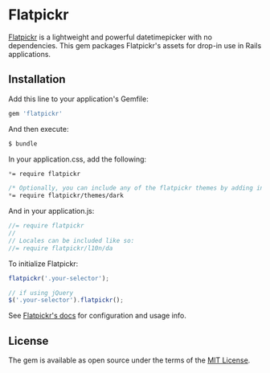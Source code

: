 # Flatpickr

[Flatpickr](https://github.com/chmln/flatpickr) is a lightweight and powerful datetimepicker with no dependencies. This gem packages Flatpickr's assets for drop-in use in Rails applications.

## Installation

Add this line to your application's Gemfile:

```ruby
gem 'flatpickr'
```

And then execute:

```bash
$ bundle
```

In your application.css, add the following:

```sass
*= require flatpickr

/* Optionally, you can include any of the flatpickr themes by adding in their styles, like so: */
*= require flatpickr/themes/dark
```

And in your application.js:

```js
//= require flatpickr
//
// Locales can be included like so:
//= require flatpickr/l10n/da
```

To initialize Flatpickr:

```js
flatpickr('.your-selector');

// if using jQuery
$('.your-selector').flatpickr();
```

See [Flatpickr's docs](https://chmln.github.io/flatpickr/) for configuration and usage info.

## License

The gem is available as open source under the terms of the [MIT License](http://opensource.org/licenses/MIT).
